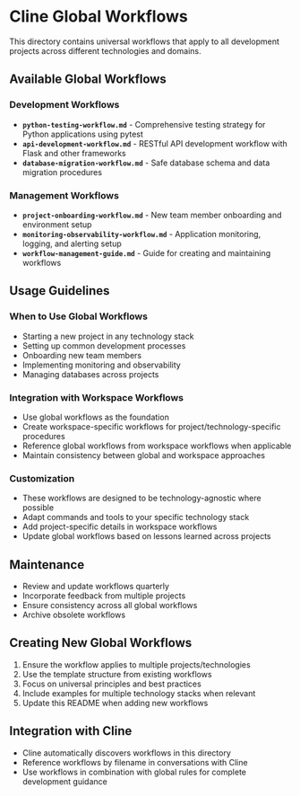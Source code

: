 # Cline Global Workflows

This directory contains universal workflows that apply to all development projects across different technologies and domains.
## Available Global Workflows

### **Development Workflows**
- **`python-testing-workflow.md`** - Comprehensive testing strategy for Python applications using pytest
- **`api-development-workflow.md`** - RESTful API development workflow with Flask and other frameworks
- **`database-migration-workflow.md`** - Safe database schema and data migration procedures

### **Management Workflows**
- **`project-onboarding-workflow.md`** - New team member onboarding and environment setup
- **`monitoring-observability-workflow.md`** - Application monitoring, logging, and alerting setup
- **`workflow-management-guide.md`** - Guide for creating and maintaining workflows

## Usage Guidelines

### When to Use Global Workflows
- Starting a new project in any technology stack
- Setting up common development processes
- Onboarding new team members
- Implementing monitoring and observability
- Managing databases across projects

### Integration with Workspace Workflows
- Use global workflows as the foundation
- Create workspace-specific workflows for project/technology-specific procedures
- Reference global workflows from workspace workflows when applicable
- Maintain consistency between global and workspace approaches

### Customization
- These workflows are designed to be technology-agnostic where possible
- Adapt commands and tools to your specific technology stack
- Add project-specific details in workspace workflows
- Update global workflows based on lessons learned across projects

## Maintenance
- Review and update workflows quarterly
- Incorporate feedback from multiple projects
- Ensure consistency across all global workflows
- Archive obsolete workflows

## Creating New Global Workflows
1. Ensure the workflow applies to multiple projects/technologies
2. Use the template structure from existing workflows
3. Focus on universal principles and best practices
4. Include examples for multiple technology stacks when relevant
5. Update this README when adding new workflows

## Integration with Cline
- Cline automatically discovers workflows in this directory
- Reference workflows by filename in conversations with Cline
- Use workflows in combination with global rules for complete development guidance